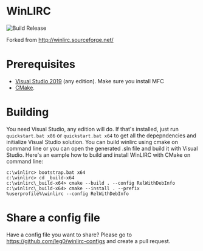 # WinLIRC

![Build Release](https://github.com/leg0/WinLIRC/workflows/Build%20Release/badge.svg?branch=master)

Forked from http://winlirc.sourceforge.net/

# Prerequisites

  * [Visual Studio 2019](https://visualstudio.microsoft.com/) (any edition). Make sure you install MFC
  * [CMake](https://cmake.org/download/).

# Building

You need Visual Studio, any edition will do. If that's installed, just run `quickstart.bat x86` or `quickstart.bat x64`
to get all the depepndencies and initialize Visual Studio solution. You can build winlirc using cmake on command line
or you can open the generated .sln file and build it with Visual Studio. Here's an eample how to build and install
WinLIRC with CMake on command line:

    c:\winlirc> bootstrap.bat x64
    c:\winlirc> cd _build-x64
    c:\winlirc\_build-x64> cmake --build . --config RelWithDebInfo
    c:\winlirc\_build-x64> cmake --install . --prefix %userprofile%\winlirc --config RelWithDebInfo


# Share a config file

Have a config file you want to share? Please go to https://github.com/leg0/winlirc-configs and create a pull request.
